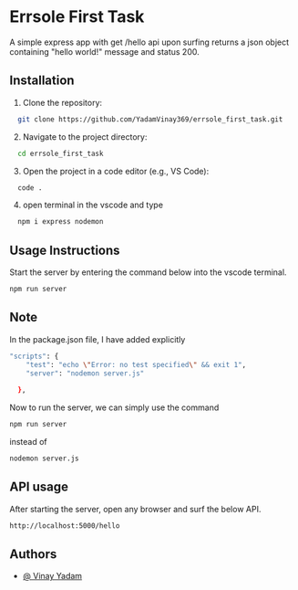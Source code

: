 
# Errsole First Task

A simple express app with get /hello api upon surfing returns a json object containing "hello world!" message and status 200.


## Installation

1. Clone the repository:

```bash
  git clone https://github.com/YadamVinay369/errsole_first_task.git

```

2. Navigate to the project directory:

```bash
  cd errsole_first_task
```
3. Open the project in a code editor (e.g., VS Code):

```bash
  code .
```

4. open terminal in the vscode and type

```bash
  npm i express nodemon 
```




    
## Usage Instructions

Start the server by entering the command below into the vscode terminal.

```bash
npm run server
```

## Note

In the package.json file, I have added explicitly
```bash
"scripts": {
    "test": "echo \"Error: no test specified\" && exit 1",
    "server": "nodemon server.js"
    
  },
```
Now to run the server, we can simply use the command

```bash
npm run server
```
instead of

```bash
nodemon server.js
```
## API usage

 After starting the server, open any browser and surf the below API.

``` bash
http://localhost:5000/hello
```


## Authors

- [@ Vinay Yadam](https://www.github.com/YadamVinay369)

